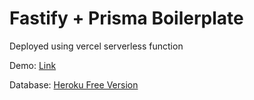 # Fastify + Prisma Boilerplate


Deployed using vercel serverless function

Demo: [Link](https://fastify-prisma-template.vercel.app/)

Database: [Heroku Free Version](https://heroku.com/)